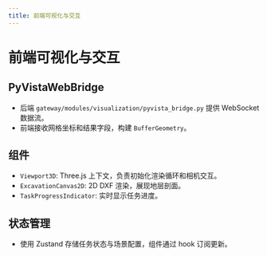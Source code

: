 ```yaml
---
title: 前端可视化与交互
---
```


# 前端可视化与交互

## PyVistaWebBridge

- 后端 `gateway/modules/visualization/pyvista_bridge.py` 提供 WebSocket 数据流。  
- 前端接收网格坐标和结果字段，构建 `BufferGeometry`。

## 组件

- `Viewport3D`: Three.js 上下文，负责初始化渲染循环和相机交互。  
- `ExcavationCanvas2D`: 2D DXF 渲染，展现地层剖面。  
- `TaskProgressIndicator`: 实时显示任务进度。

## 状态管理

- 使用 Zustand 存储任务状态与场景配置，组件通过 hook 订阅更新。 